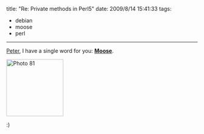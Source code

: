 title: "Re: Private methods in Perl5"
date: 2009/8/14 15:41:33
tags:
- debian
- moose
- perl
---
<a href="http://peter.makholm.net/2009/08/14/private-methods-in-perl5/">Peter</a>, I have a single word for you: <strong><a href="http://moose.perl.org/">Moose</a></strong>.

<img class="aligncenter size-thumbnail wp-image-936" title="Photo 81" src="http://damog.net/old/axiombox/2009/08/Photo-81-150x150.jpg" alt="Photo 81" width="150" height="150" />

:)